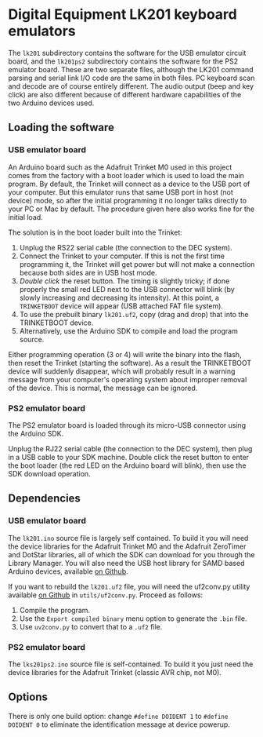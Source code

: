 # Digital Equipment LK201 keyboard emulators

The `lk201` subdirectory contains the software for the USB emulator circuit board, and the `lk201ps2` subdirectory contains the software for the PS2 emulator board.  These are two separate files, although the LK201 command parsing and serial link I/O code are the same in both files.  PC keyboard scan and decode are of course entirely different.  The audio output (beep and key click) are also different because of different hardware capabilities of the two Arduino devices used.

## Loading the software

### USB emulator board

An Arduino board such as the Adafruit Trinket M0 used in this project comes from the factory with a boot loader which is used to load the main program.  By default, the Trinket will connect as a device to the USB port of your computer.  But this emulator runs that same USB port in host (not device) mode, so after the initial programming it no longer talks directly to your PC or Mac by default.  The procedure given here also works fine for the initial load.

The solution is in the boot loader built into the Trinket:
1. Unplug the RS22 serial cable (the connection to the DEC system).
2. Connect the Trinket to your computer.  If this is not the first time programming it, the Trinket will get power but will not make a connection because both sides are in USB host mode.
3. *Double click* the reset button.  The timing is slightly tricky; if done properly the small red LED next to the USB connector will blink (by slowly increasing and decreasing its intensity).  At this point, a `TRINKETBOOT` device will appear (USB attached FAT file system).
4. To use the prebuilt binary `lk201.uf2`, copy (drag and drop) that into the TRINKETBOOT device.  
5. Alternatively, use the Arduino SDK to compile and load the program source.

Either programming operation (3 or 4) will write the binary into the flash, then reset the Trinket (starting the software).  As a result the TRINKETBOOT device will suddenly disappear, which will probably result in a warning message from your computer's operating system about improper removal of the device. This is normal, the message can be ignored.

### PS2 emulator board

The PS2 emulator board is loaded through its micro-USB connector using the Arduino SDK.  

Unplug the RJ22 serial cable (the connection to the DEC system), then plug in a USB cable to your SDK machine.  Double click the reset button to enter the boot loader (the red LED on the Arduino board will blink), then use the SDK download operation.

## Dependencies

### USB emulator board

The `lk201.ino` source file is largely self contained.  To build it you will need the device libraries for the Adafruit Trinket M0 and the Adafruit ZeroTimer and DotStar libraries, all of which the SDK can download for you through the Library Manager.  You will also need the USB host library for SAMD based Arduino devices, available [on Github](https://github.com/gdsports/USB_Host_Library_SAMD "SAMD USB host library").

If you want to rebuild the `lk201.uf2` file, you will need the uf2conv.py utility available [on Github](https://github.com/microsoft.com "UF2 file format specification") in `utils/uf2conv.py`.  Proceed as follows:
1. Compile the program.
2. Use the `Export compiled binary` menu option to generate the `.bin` file.
3. Use `uv2conv.py` to convert that to a `.uf2` file.

### PS2 emulator board

The `lks201ps2.ino` source file is self-contained.  To build it you just need the device libraries for the Adafruit Trinket (classic AVR chip, not M0).

## Options

There is only one build option: change `#define DOIDENT 1` to `#define DOIDENT 0` to eliminate the identification message at device powerup.
